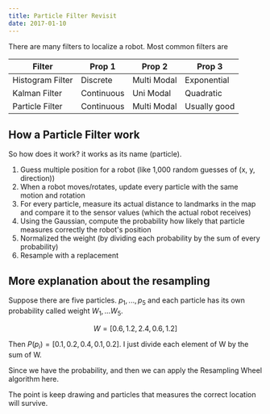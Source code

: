 ```yaml
---
title: Particle Filter Revisit
date: 2017-01-10
---
```


There are many filters to localize a robot. Most common filters are


|Filter          | Prop 1 | Prop 2 | Prop 3 |
|----------------|--------|--------|--------|
|Histogram Filter|Discrete|Multi Modal|Exponential|
|Kalman Filter|Continuous|Uni Modal|Quadratic|
|Particle Filter|Continuous|Multi Modal| Usually good|


## How a Particle Filter work
So how does it work? it works as its name (particle).

1. Guess multiple position for a robot (like 1,000 random guesses of (x, y, direction))
2. When a robot moves/rotates, update every particle with the same motion and rotation
3. For every particle, measure its actual distance to landmarks in the map and compare it to the sensor values (which the actual robot receives)
4. Using the Gaussian, compute the probability how likely that particle measures correctly the robot's position
5. Normalized the weight (by dividing each probability by the sum of every probability)
6. Resample with a replacement

## More explanation about the resampling

Suppose there are five particles. $p_1, ..., p_5$ and each particle has its own probability called weight $W_1, ... W_5$.

$$ W = [0.6, 1.2, 2.4, 0.6, 1.2] $$

Then $P(p_i) = [0.1, 0.2, 0.4, 0.1, 0.2]$. I just divide each element of W by the sum of W.

Since we have the probability, and then we can apply the Resampling Wheel algorithm here.

The point is keep drawing and particles that measures the correct location will survive.

